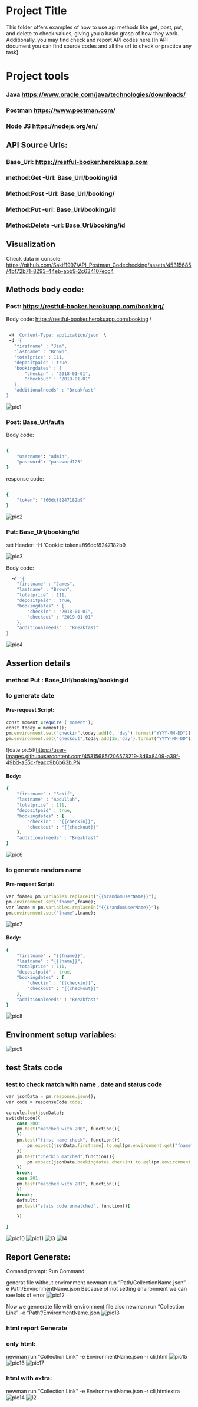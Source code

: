 
# Project Title

This folder offers examples of how to use api methods like get, post, put, and delete to check values, giving you a basic grasp of how they work. Additionally, you may find check and report API codes here.[In API document you can find source codes and all the url to check or practice any task]

# Project tools
### Java https://www.oracle.com/java/technologies/downloads/
### Postman https://www.postman.com/
### Node JS https://nodejs.org/en/

## API Source Urls:

### Base_Url: https://restful-booker.herokuapp.com
### method:Get -Url: Base_Url/booking/id
### Method:Post -Url: Base_Url/booking/
### Method:Put -url: Base_Url/booking/id
### Method:Delete -url: Base_Url/booking/id

## Visualization
Check data in console:
	https://github.com/Sakif1997/API_Postman_Codechecking/assets/45315685/4bf72b71-8293-44eb-abb9-2c634107ecc4
## Methods body code:

### Post: https://restful-booker.herokuapp.com/booking/

Body code:
 https://restful-booker.herokuapp.com/booking \
 ```ruby

  -H 'Content-Type: application/json' \
  -d '{
	"firstname" : "Jim",
	"lastname" : "Brown",
	"totalprice" : 111,
	"depositpaid" : true,
	"bookingdates" : {
    	"checkin" : "2018-01-01",
    	"checkout" : "2019-01-01"
	},
	"additionalneeds" : "Breakfast"
}
```

![pic1](https://user-images.githubusercontent.com/45315685/206577953-831de1d8-fe09-4454-b4c5-c49daa6b77ee.PNG)


### Post: Base_Url/auth
Body code:
```ruby

{
	"username": "admin",
	"password": "password123"
}
```

response code:
```ruby

{
    "token": "f66dcf8247182b9"
}
```
![pic2](https://user-images.githubusercontent.com/45315685/206578016-3d334a55-77f2-4ea8-a677-ccb6c60ff51e.PNG)


### Put: Base_Url/booking/id

set Header:
  -H 'Cookie: token=f66dcf8247182b9

![pic3](https://user-images.githubusercontent.com/45315685/206578133-08d63c46-84fc-45e6-9500-1d924496fd42.png)


Body code:
```ruby
  -d '{
	"firstname" : "James",
	"lastname" : "Brown",
	"totalprice" : 111,
	"depositpaid" : true,
	"bookingdates" : {
    	"checkin" : "2018-01-01",
    	"checkout" : "2019-01-01"
	},
	"additionalneeds" : "Breakfast"
}
```

![pic4](https://user-images.githubusercontent.com/45315685/206578159-d1c39363-4620-4ae7-8544-b00301b3a48b.PNG)


## Assertion details

### method Put : Base_Url/booking/bookingid

### to generate date 
#### Pre-request Script:
```ruby
const moment =require ('moment');
const today = moment();
pm.environment.set("checkin",today.add(0, 'day').format("YYYY-MM-DD"));
pm.environment.set("checkout",today.add(15,'day').format("YYYY-MM-DD"));
```

![date pic5](https://user-images.githubusercontent.com/45315685/206578219-8d6a8409-a39f-49bd-a35c-feacc9b6b63b.PN

#### Body:
```ruby
{
	"firstname" : "Sakif",
	"lastname" : "Abdullah",
	"totalprice" : 111,
	"depositpaid" : true,
	"bookingdates" : {
    	"checkin" : "{{checkin}}",
    	"checkout" : "{{checkout}}"
	},
	"additionalneeds" : "Breakfast"
}
```
![pic6](https://user-images.githubusercontent.com/45315685/206578318-cdc03f9a-6f3f-4444-baf0-d38e73b263c8.PNG)


### to generate random name 
#### Pre-request Script:
```ruby
var fname= pm.variables.replaceIn("{{$randomUserName}}");
pm.environment.set("fname",fname);
var lname = pm.variables.replaceIn("{{$randomUserName}}");
pm.environment.set("lname",lname);
```

![pic7](https://user-images.githubusercontent.com/45315685/206578369-52cb563e-56af-4140-9a77-2655e82e3241.PNG)
#### Body:
```ruby
{
	"firstname" : "{{fname}}",
	"lastname" : "{{lname}}",
	"totalprice" : 111,
	"depositpaid" : true,
	"bookingdates" : {
    	"checkin" : "{{checkin}}",
    	"checkout" : "{{checkout}}"
	},
	"additionalneeds" : "Breakfast"
}
```

![pic8](https://user-images.githubusercontent.com/45315685/206578451-0b130f9e-9288-4889-9fdd-ac5e5966b711.PNG)


## Environment setup variables:

![pic9](https://user-images.githubusercontent.com/45315685/206578611-b4d17fbf-8026-43fd-988b-bf018f0b2faa.PNG)

## test Stats code 

### test to check match with name , date and status code 

```ruby
var jsonData = pm.response.json();
var code = responseCode.code;

console.log(jsonData);
switch(code){
    case 200:
    pm.test("matched with 200", function(){
    })
    pm.test("first name check", function(){
        pm.expect(jsonData.firstname).to.eql(pm.environment.get("fname"));
    })
    pm.test("checkin matched",function(){
        pm.expect(jsonData.bookingdates.checkin).to.eql(pm.environment.get("checkin"));
    })
    break;
    case 201:
    pm.test("matched with 201", function(){
    })
    break;
    default:
    pm.test("stats code unmatched", function(){

    })

}
```

![pic10](https://user-images.githubusercontent.com/45315685/206578702-01ddf885-6eca-49c4-a37e-fb60096f3a3e.PNG)
![pic11](https://user-images.githubusercontent.com/45315685/206578725-63752e27-3098-4c17-89c5-e9471c0b108f.PNG)
![l3](https://user-images.githubusercontent.com/45315685/206582320-f60c2765-9e10-4b76-86c9-0de4737f86ba.jpg)
![l4](https://user-images.githubusercontent.com/45315685/206582398-a37a0f1f-d29c-46d4-a60b-cc4fb4d0c426.jpg)


## Report Generate:

Comand prompt: 
Run Command: 

generat file without environment 
newman run “Path/CollectionName.json” -e Path/EnvironmentName.json
Because of not setting environment we can see lots of error
![pic12](https://user-images.githubusercontent.com/45315685/206578759-1510ccf3-caf5-4950-9692-a7b7374764ba.PNG)

Now we gennerate file with environment file also
newman run “Collection Link” -e “Path”/EnvironmentName.json
![pic13](https://user-images.githubusercontent.com/45315685/206578813-7ab3a386-128e-4402-ac10-eda2240b4945.PNG)

### html report Generate
### only html:
newman run “Collection Link” -e EnvironmentName.json -r cli,html
![pic15](https://user-images.githubusercontent.com/45315685/206579052-2215394a-1530-4556-9fad-ff50ff118d6d.PNG)
![pic16](https://user-images.githubusercontent.com/45315685/206579212-320dc842-b2d7-44be-a3a3-131bd3fc8b2e.PNG)
![pic17](https://user-images.githubusercontent.com/45315685/206579258-ed879f24-ddb7-4f1d-96bf-468b131e7c87.PNG)

### html with extra:
newman run “Collection Link” -e EnvironmentName.json -r cli,htmlextra
![pic14](https://user-images.githubusercontent.com/45315685/206578976-53963987-87ef-49d9-bf8f-e10e7206e43c.PNG)
![l2](https://user-images.githubusercontent.com/45315685/206582221-d3e71c27-8b91-425d-9e76-41245042088b.jpg)



